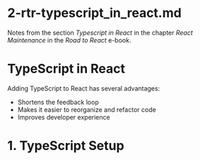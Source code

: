 
# 2-rtr-typescript_in_react.md

Notes from the section *Typescript in React* in the chapter *React Maintenance* in the *Road to React* e-book.

# TypeScript in React

Adding TypeScript to React has several advantages:

- Shortens the feedback loop
- Makes it easier to reorganize and refactor code
- Improves developer experience

# 1. TypeScript Setup

